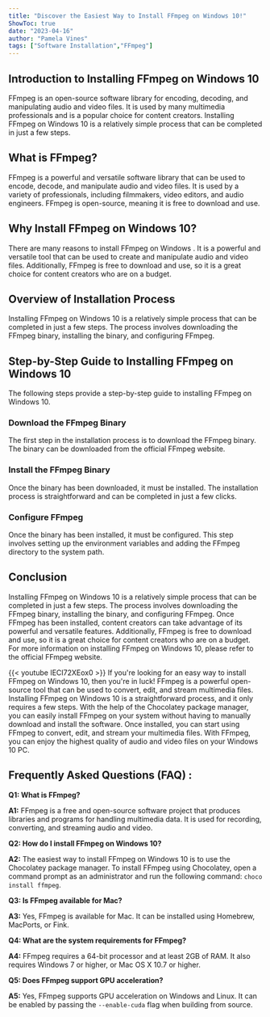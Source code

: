 ```yaml
---
title: "Discover the Easiest Way to Install FFmpeg on Windows 10!"
ShowToc: true 
date: "2023-04-16"
author: "Pamela Vines" 
tags: ["Software Installation","FFmpeg"]
---
```

## Introduction to Installing FFmpeg on Windows 10
FFmpeg is an open-source software library for encoding, decoding, and manipulating audio and video files. It is used by many multimedia professionals and is a popular choice for content creators. Installing FFmpeg on Windows 10 is a relatively simple process that can be completed in just a few steps.

## What is FFmpeg?
FFmpeg is a powerful and versatile software library that can be used to encode, decode, and manipulate audio and video files. It is used by a variety of professionals, including filmmakers, video editors, and audio engineers. FFmpeg is open-source, meaning it is free to download and use.

## Why Install FFmpeg on Windows 10?
There are many reasons to install FFmpeg on Windows . It is a powerful and versatile tool that can be used to create and manipulate audio and video files. Additionally, FFmpeg is free to download and use, so it is a great choice for content creators who are on a budget.

## Overview of Installation Process
Installing FFmpeg on Windows 10 is a relatively simple process that can be completed in just a few steps. The process involves downloading the FFmpeg binary, installing the binary, and configuring FFmpeg.

## Step-by-Step Guide to Installing FFmpeg on Windows 10
The following steps provide a step-by-step guide to installing FFmpeg on Windows 10.

### Download the FFmpeg Binary
The first step in the installation process is to download the FFmpeg binary. The binary can be downloaded from the official FFmpeg website.

### Install the FFmpeg Binary
Once the binary has been downloaded, it must be installed. The installation process is straightforward and can be completed in just a few clicks.

### Configure FFmpeg
Once the binary has been installed, it must be configured. This step involves setting up the environment variables and adding the FFmpeg directory to the system path.

## Conclusion
Installing FFmpeg on Windows 10 is a relatively simple process that can be completed in just a few steps. The process involves downloading the FFmpeg binary, installing the binary, and configuring FFmpeg. Once FFmpeg has been installed, content creators can take advantage of its powerful and versatile features. Additionally, FFmpeg is free to download and use, so it is a great choice for content creators who are on a budget. For more information on installing FFmpeg on Windows 10, please refer to the official FFmpeg website.

{{< youtube IECI72XEox0 >}} 
If you're looking for an easy way to install FFmpeg on Windows 10, then you're in luck! FFmpeg is a powerful open-source tool that can be used to convert, edit, and stream multimedia files. Installing FFmpeg on Windows 10 is a straightforward process, and it only requires a few steps. With the help of the Chocolatey package manager, you can easily install FFmpeg on your system without having to manually download and install the software. Once installed, you can start using FFmpeg to convert, edit, and stream your multimedia files. With FFmpeg, you can enjoy the highest quality of audio and video files on your Windows 10 PC.

## Frequently Asked Questions (FAQ) :
**Q1: What is FFmpeg?**

**A1:** FFmpeg is a free and open-source software project that produces libraries and programs for handling multimedia data. It is used for recording, converting, and streaming audio and video.

**Q2: How do I install FFmpeg on Windows 10?**

**A2:** The easiest way to install FFmpeg on Windows 10 is to use the Chocolatey package manager. To install FFmpeg using Chocolatey, open a command prompt as an administrator and run the following command: `choco install ffmpeg`.

**Q3: Is FFmpeg available for Mac?**

**A3:** Yes, FFmpeg is available for Mac. It can be installed using Homebrew, MacPorts, or Fink.

**Q4: What are the system requirements for FFmpeg?**

**A4:** FFmpeg requires a 64-bit processor and at least 2GB of RAM. It also requires Windows 7 or higher, or Mac OS X 10.7 or higher.

**Q5: Does FFmpeg support GPU acceleration?**

**A5:** Yes, FFmpeg supports GPU acceleration on Windows and Linux. It can be enabled by passing the `--enable-cuda` flag when building from source.





